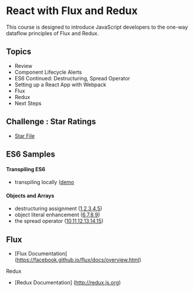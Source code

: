 React with Flux and Redux
================
This course is designed to introduce JavaScript developers to the one-way dataflow principles of Flux and Redux.

Topics
------
* Review
* Component Lifecycle Alerts
* ES6 Continued: Destructuring, Spread Operator
* Setting up a React App with Webpack
* Flux
* Redux
* Next Steps

Challenge : Star Ratings
----------
* [Star File <StarRating />](http://jsbin.com/dayeyot/edit?html,js)


ES6 Samples
----------

#### Transpiling ES6
* transpiling locally ([demo](http://rawgit.com/eveporcello/react-flux-redux/inline-transpiling.html)

#### Objects and Arrays
* destructuring assignment ([1](http://jsbin.com/jukokaf/1/edit?js,console),[2](http://jsbin.com/jukokaf/2/edit?js,console),[3](http://jsbin.com/jukokaf/3/edit?js,console),[4](http://jsbin.com/jukokaf/4/edit?js,console),[5](http://jsbin.com/jukokaf/5/edit?js,console))
* object literal enhancement ([6](http://jsbin.com/jukokaf/6/edit?js,console),[7](http://jsbin.com/jukokaf/7/edit?js,console),[8](http://jsbin.com/jukokaf/8/edit?js,console),[9](http://jsbin.com/jukokaf/9/edit?js,console))
* the spread operator ([10](http://jsbin.com/jukokaf/10/edit?js,console),[11](http://jsbin.com/jukokaf/11/edit?js,console),[12](http://jsbin.com/jukokaf/12/edit?js,console),[13](http://jsbin.com/jukokaf/13/edit?js,console),[14](http://jsbin.com/jukokaf/14/edit?js,console),[15](http://jsbin.com/jukokaf/15/edit?js,console))

Flux
----
* [Flux Documentation] (https://facebook.github.io/flux/docs/overview.html)

Redux 
* [Redux Documentation] (http://redux.js.org)
